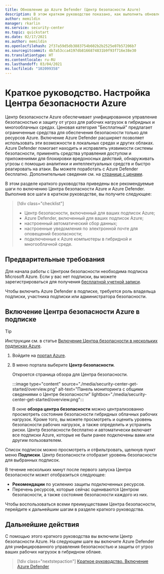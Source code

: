 ```yaml
---
title: Обновление до Azure Defender (Центр безопасности Azure)
description: В этом кратком руководстве показано, как выполнить обновление Центра безопасности до Azure Defender, чтобы обеспечить дополнительную безопасность.
author: memildin
manager: rkarlin
ms.service: security-center
ms.topic: quickstart
ms.date: 02/17/2021
ms.author: memildin
ms.openlocfilehash: 2f37a59d5db3883754b602b2b2525e07b57206b7
ms.sourcegitcommit: 4b7a53cca4197db8166874831b9f93f716e38e30
ms.translationtype: HT
ms.contentlocale: ru-RU
ms.lasthandoff: 03/04/2021
ms.locfileid: "102099358"
---
```

# <a name="quickstart-set-up-azure-security-center"></a>Краткое руководство. Настройка Центра безопасности Azure

Центр безопасности Azure обеспечивает унифицированное управление безопасностью и защиту от угроз для рабочих нагрузок в гибридных и многооблачных средах. Ценовая категория "Бесплатный" предлагает ограниченные средства для обеспечения безопасности только для ресурсов Azure. Включение Azure Defender расширяет позволяет использовать эти возможности в локальных средах и других облаках. Azure Defender помогает находить и исправлять уязвимости системы безопасности, применять средства управления доступом и приложениями для блокировки вредоносных действий, обнаруживать угрозы с помощью аналитики и интеллектуальных средств и быстро реагировать на атаки. Вы можете поработать с Azure Defender бесплатно. Дополнительные сведения см. на [странице с ценами](https://azure.microsoft.com/pricing/details/security-center/).

В этом разделе краткого руководства приведены все рекомендуемые шаги по включению Центра безопасности Azure и Azure Defender. Выполнив все шаги в кратком руководстве, вы получите следующее:

> [!div class="checklist"]
> * Центр безопасности, включенный для ваших подписок Azure;
> * Azure Defender, включенный для ваших подписок Azure;
> * настроенный автоматический сбор данных;
> * настроенные уведомления по электронной почте для оповещений безопасности;
> * подключенные к Azure компьютеры в гибридной и многооблачной среде.

## <a name="prerequisites"></a>Предварительные требования
Для начала работы с Центром безопасности необходима подписка Microsoft Azure. Если у вас нет подписки, вы можете зарегистрироваться для получения [бесплатной учетной записи](https://azure.microsoft.com/pricing/free-trial/).

Чтобы включить Azure Defender в подписке, требуется роль владельца подписки, участника подписки или администратора безопасности.

## <a name="enable-security-center-on-your-azure-subscription"></a>Включение Центра безопасности Azure в подписке

> [!TIP]
> Инструкции см. в статье [Включение Центра безопасности в нескольких подписках Azure](onboard-management-group.md).

1. Войдите на [портал Azure](https://azure.microsoft.com/features/azure-portal/).

1. В меню портала выберите **Центр безопасности**. 

    Откроется страница обзора для Центра безопасности.

    :::image type="content" source="./media/security-center-get-started/overview.png" alt-text="Панель мониторинга с общими сведениями о Центре безопасности" lightbox="./media/security-center-get-started/overview.png":::

    В окне **обзора центра безопасности** можно централизованно просмотреть состояние безопасности гибридных облачных рабочих нагрузок. Кроме того, вы можете просмотреть и оценить уровень безопасности рабочих нагрузок, а также определить и устранить риски. Центр безопасности бесплатно и автоматически включает все подписки Azure, которые не были ранее подключены вами или другим пользователем.

Список подписок можно просмотреть и отфильтровать, щелкнув пункт меню **Подписки**. Центр безопасности отобразит уровень безопасности для выбранных подписок. 

В течение нескольких минут после первого запуска Центра безопасности может отобразиться следующее:

- **Рекомендации** по усилению защиты подключенных ресурсов.
- Перечень ресурсов, которые сейчас оцениваются Центром безопасности, а также состояние безопасности каждого из них.

Чтобы воспользоваться всеми преимуществами Центра безопасности, перейдите к дальнейшим шагам в разделе краткого руководства.



## <a name="next-steps"></a>Дальнейшие действия
С помощью этого краткого руководства вы включили Центр безопасности Azure. На следующем шаге вы включите Azure Defender для унифицированного управления безопасностью и защиты от угроз ваших рабочих нагрузок в гибридном облаке.

> [!div class="nextstepaction"]
> [Краткое руководство. Включение Azure Defender](enable-azure-defender.md)